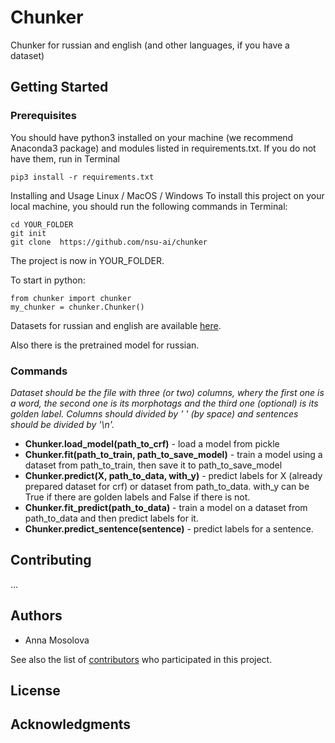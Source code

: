 # Chunker
Chunker for russian and english (and other languages, if you have a dataset)

## Getting Started

### Prerequisites
You should have python3 installed on your machine (we recommend Anaconda3 package) and modules listed in requirements.txt. If you do not have them, run in Terminal
```
pip3 install -r requirements.txt
```
Installing and Usage
Linux / MacOS / Windows
To install this project on your local machine, you should run the following commands in Terminal:
```
cd YOUR_FOLDER
git init
git clone  https://github.com/nsu-ai/chunker
```
The project is now in YOUR_FOLDER.

To start in python:
```
from chunker import chunker
my_chunker = chunker.Chunker()
```

Datasets for russian and english are available [here](https://drive.google.com/open?id=1BpWtEu1voKR314OkGIbY4MUsxi4DIk1A).


Also there is the pretrained model for russian.

### Commands
*Dataset should be the file with three (or two) columns, wherу the first one is a word, the second one is its morphotags and the third one (optional) is its golden label. Columns should divided by ' ' (by space) and sentences should be divided by '\n'.*

+ **Chunker.load_model(path_to_crf)** - load a model from pickle
+ **Chunker.fit(path_to_train, path_to_save_model)** - train a model using a dataset from path_to_train, then save it to path_to_save_model
+ **Chunker.predict(X, path_to_data, with_y)** - predict labels for X (already prepared dataset for crf) or dataset from path_to_data. with_y can be True if there are golden labels and False if there is not.
+ **Chunker.fit_predict(path_to_data)** - train a model on a dataset from path_to_data and then predict labels for it.
+ **Chunker.predict_sentence(sentence)** - predict labels for a sentence.

## Contributing
...

## Authors

+ Anna Mosolova



See also the list of [contributors](https://github.com/nsu-ai/chunker/contributors) who participated in this project.

## License
## Acknowledgments
